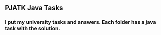 ## PJATK Java Tasks
### I put my university tasks and answers. Each folder has a java task with the solution.
